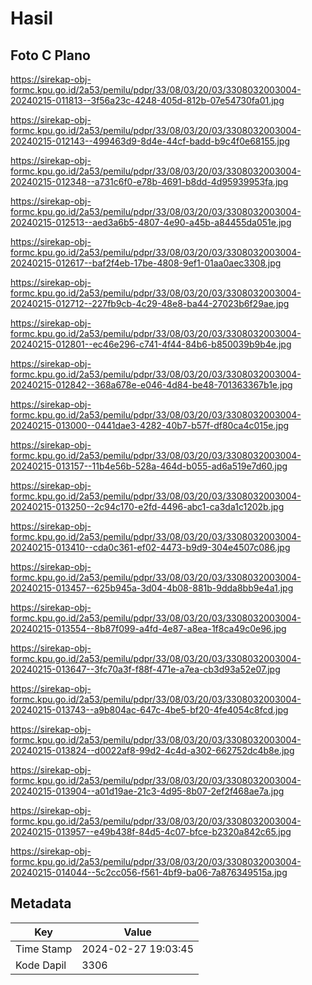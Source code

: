 # Hasil

## Foto C Plano

https://sirekap-obj-formc.kpu.go.id/2a53/pemilu/pdpr/33/08/03/20/03/3308032003004-20240215-011813--3f56a23c-4248-405d-812b-07e54730fa01.jpg

https://sirekap-obj-formc.kpu.go.id/2a53/pemilu/pdpr/33/08/03/20/03/3308032003004-20240215-012143--499463d9-8d4e-44cf-badd-b9c4f0e68155.jpg

https://sirekap-obj-formc.kpu.go.id/2a53/pemilu/pdpr/33/08/03/20/03/3308032003004-20240215-012348--a731c6f0-e78b-4691-b8dd-4d95939953fa.jpg

https://sirekap-obj-formc.kpu.go.id/2a53/pemilu/pdpr/33/08/03/20/03/3308032003004-20240215-012513--aed3a6b5-4807-4e90-a45b-a84455da051e.jpg

https://sirekap-obj-formc.kpu.go.id/2a53/pemilu/pdpr/33/08/03/20/03/3308032003004-20240215-012617--baf2f4eb-17be-4808-9ef1-01aa0aec3308.jpg

https://sirekap-obj-formc.kpu.go.id/2a53/pemilu/pdpr/33/08/03/20/03/3308032003004-20240215-012712--227fb9cb-4c29-48e8-ba44-27023b6f29ae.jpg

https://sirekap-obj-formc.kpu.go.id/2a53/pemilu/pdpr/33/08/03/20/03/3308032003004-20240215-012801--ec46e296-c741-4f44-84b6-b850039b9b4e.jpg

https://sirekap-obj-formc.kpu.go.id/2a53/pemilu/pdpr/33/08/03/20/03/3308032003004-20240215-012842--368a678e-e046-4d84-be48-701363367b1e.jpg

https://sirekap-obj-formc.kpu.go.id/2a53/pemilu/pdpr/33/08/03/20/03/3308032003004-20240215-013000--0441dae3-4282-40b7-b57f-df80ca4c015e.jpg

https://sirekap-obj-formc.kpu.go.id/2a53/pemilu/pdpr/33/08/03/20/03/3308032003004-20240215-013157--11b4e56b-528a-464d-b055-ad6a519e7d60.jpg

https://sirekap-obj-formc.kpu.go.id/2a53/pemilu/pdpr/33/08/03/20/03/3308032003004-20240215-013250--2c94c170-e2fd-4496-abc1-ca3da1c1202b.jpg

https://sirekap-obj-formc.kpu.go.id/2a53/pemilu/pdpr/33/08/03/20/03/3308032003004-20240215-013410--cda0c361-ef02-4473-b9d9-304e4507c086.jpg

https://sirekap-obj-formc.kpu.go.id/2a53/pemilu/pdpr/33/08/03/20/03/3308032003004-20240215-013457--625b945a-3d04-4b08-881b-9dda8bb9e4a1.jpg

https://sirekap-obj-formc.kpu.go.id/2a53/pemilu/pdpr/33/08/03/20/03/3308032003004-20240215-013554--8b87f099-a4fd-4e87-a8ea-1f8ca49c0e96.jpg

https://sirekap-obj-formc.kpu.go.id/2a53/pemilu/pdpr/33/08/03/20/03/3308032003004-20240215-013647--3fc70a3f-f88f-471e-a7ea-cb3d93a52e07.jpg

https://sirekap-obj-formc.kpu.go.id/2a53/pemilu/pdpr/33/08/03/20/03/3308032003004-20240215-013743--a9b804ac-647c-4be5-bf20-4fe4054c8fcd.jpg

https://sirekap-obj-formc.kpu.go.id/2a53/pemilu/pdpr/33/08/03/20/03/3308032003004-20240215-013824--d0022af8-99d2-4c4d-a302-662752dc4b8e.jpg

https://sirekap-obj-formc.kpu.go.id/2a53/pemilu/pdpr/33/08/03/20/03/3308032003004-20240215-013904--a01d19ae-21c3-4d95-8b07-2ef2f468ae7a.jpg

https://sirekap-obj-formc.kpu.go.id/2a53/pemilu/pdpr/33/08/03/20/03/3308032003004-20240215-013957--e49b438f-84d5-4c07-bfce-b2320a842c65.jpg

https://sirekap-obj-formc.kpu.go.id/2a53/pemilu/pdpr/33/08/03/20/03/3308032003004-20240215-014044--5c2cc056-f561-4bf9-ba06-7a876349515a.jpg


## Metadata

| Key        | Value               |
| ---------- | ------------------- |
| Time Stamp | 2024-02-27 19:03:45 |
| Kode Dapil | 3306                |



